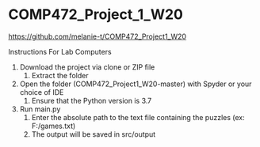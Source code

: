 # COMP472_Project_1_W20

https://github.com/melanie-t/COMP472_Project1_W20

Instructions For Lab Computers
1. Download the project via clone or ZIP file
	1. Extract the folder
2. Open the folder (COMP472_Project1_W20-master) with Spyder or your choice of IDE
	1. Ensure that the Python version is 3.7
3. Run main.py
	1. Enter the absolute path to the text file containing the puzzles (ex: F:/games.txt)
	2. The output will be saved in src/output
